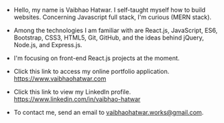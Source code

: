 - Hello, my name is Vaibhao Hatwar. I self-taught myself how to build websites. Concerning Javascript full stack, I'm curious (MERN stack).

- Among the technologies I am familiar with are React.js, JavaScript, ES6, Bootstrap, CSS3, HTML5, Git, GitHub, and the ideas behind jQuery, Node.js, and Express.js.

- I'm focusing on front-end React.js projects at the moment.

- Click this link to access my online portfolio application. https://www.vaibhaohatwar.com

- Click this link to view my LinkedIn profile. https://www.linkedin.com/in/vaibhao-hatwar

- To contact me, send an email to vaibhaohatwar.works@gmail.com.

<!---
VaibhaoHatwar/VaibhaoHatwar is a ✨ special ✨ repository because its `README.md` (this file) appears on your GitHub profile.
You can click the Preview link to take a look at your changes.
--->
